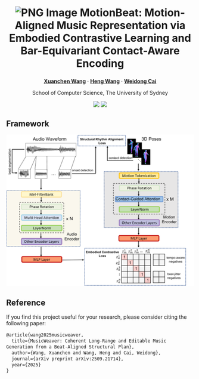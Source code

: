 <p align="center">
<h1 align="center"> <img src="images/hobby.png" alt="PNG Image" width="25" height="25"> MotionBeat: Motion-Aligned Music Representation via Embodied Contrastive Learning and Bar-Equivariant Contact-Aware Encoding</h1>
</p>

<div align="center">

[**Xuanchen Wang**](https://scholar.google.com/citations?user=H356FF8AAAAJ&hl=en)<sup></sup> · [**Heng Wang**](https://scholar.google.com.au/citations?user=jPj4ViQAAAAJ&hl=en&oi=ao)<sup></sup> ·   [**Weidong Cai**](https://scholar.google.com.au/citations?user=N8qTc2AAAAAJ&hl=en&oi=ao)<sup></sup>

School of Computer Science, The University of Sydney


<a href='https://motionbeat2025.github.io/'><img src='https://img.shields.io/badge/Project-Page-green'></a>
<a href=''><img src='https://img.shields.io/badge/Arxiv-Paper-red'></a>

</div>





## Framework

<p align="center">
  <img src="images/model.png">
</p>





## Reference
If you find this project useful for your research, please consider citing the following paper:

```
@article{wang2025musicweaver,
  title={MusicWeaver: Coherent Long-Range and Editable Music Generation from a Beat-Aligned Structural Plan},
  author={Wang, Xuanchen and Wang, Heng and Cai, Weidong},
  journal={arXiv preprint arXiv:2509.21714},
  year={2025}
}

